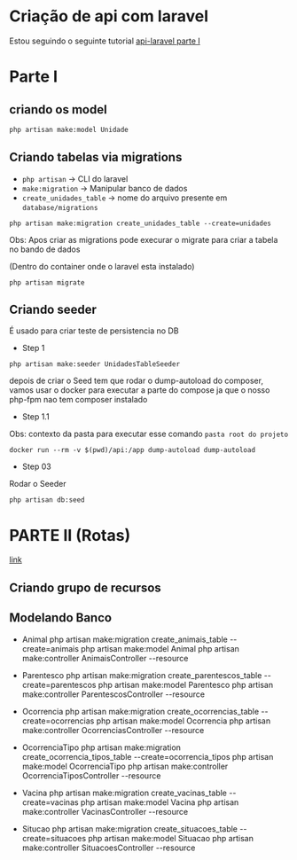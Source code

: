 # Criação de api com laravel

Estou seguindo o seguinte tutorial  [api-laravel parte I](https://rafaell-lycan.com/2015/construindo-restful-api-laravel-parte-1/)


# Parte I
## criando os model

```sh
php artisan make:model Unidade
```

## Criando tabelas via migrations
- `php artisan` &rarr; CLI do laravel
- `make:migration` &rarr; Manipular banco de dados
- `create_unidades_table`  &rarr; nome do arquivo presente em `database/migrations`
```angular2html
php artisan make:migration create_unidades_table --create=unidades
```
Obs: Apos criar as migrations pode execurar o migrate para criar a tabela
no bando de dados

(Dentro do container onde o laravel esta instalado)
```angular2html
php artisan migrate
```

## Criando seeder

É usado para criar teste de persistencia no DB

* Step 1
```angular2html
php artisan make:seeder UnidadesTableSeeder
```

depois de criar o Seed tem que rodar o dump-autoload do composer, vamos usar o docker para executar a parte do compose ja que o nosso php-fpm nao tem composer instalado

* Step 1.1

Obs: contexto da pasta para executar esse comando `pasta root do projeto`
```angular2html
docker run --rm -v $(pwd)/api:/app dump-autoload dump-autoload
```

- Step 03

Rodar o Seeder

```angular2html
php artisan db:seed
```

# PARTE II (Rotas)

[link](https://rafaell-lycan.com/2016/construindo-restful-api-laravel-parte-2/)

## Criando grupo de recursos

## Modelando Banco

- Animal
php artisan make:migration create_animais_table --create=animais
php artisan make:model Animal
php artisan make:controller AnimaisController --resource

- Parentesco
php artisan make:migration create_parentescos_table --create=parentescos
php artisan make:model Parentesco
php artisan make:controller ParentescosController --resource

- Ocorrencia
php artisan make:migration create_ocorrencias_table --create=ocorrencias
php artisan make:model Ocorrencia
php artisan make:controller OcorrenciasController --resource

- OcorrenciaTipo
php artisan make:migration create_ocorrencia_tipos_table --create=ocorrencia_tipos
php artisan make:model OcorrenciaTipo
php artisan make:controller OcorrenciaTiposController --resource

- Vacina
php artisan make:migration create_vacinas_table --create=vacinas
php artisan make:model Vacina
php artisan make:controller VacinasController --resource

- Situcao
php artisan make:migration create_situacoes_table --create=situacoes
php artisan make:model Situacao
php artisan make:controller SituacoesController --resource

